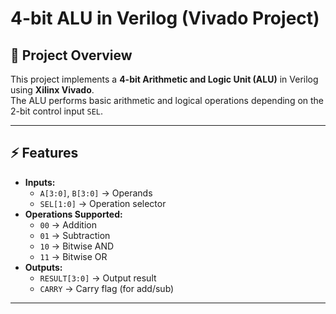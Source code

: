 # 4-bit ALU in Verilog (Vivado Project)

## 📌 Project Overview
This project implements a **4-bit Arithmetic and Logic Unit (ALU)** in Verilog using **Xilinx Vivado**.  
The ALU performs basic arithmetic and logical operations depending on the 2-bit control input `SEL`.

---

## ⚡ Features
- **Inputs:**
  - `A[3:0]`, `B[3:0]` → Operands
  - `SEL[1:0]` → Operation selector
- **Operations Supported:**
  - `00` → Addition
  - `01` → Subtraction
  - `10` → Bitwise AND
  - `11` → Bitwise OR
- **Outputs:**
  - `RESULT[3:0]` → Output result
  - `CARRY` → Carry flag (for add/sub)

---


